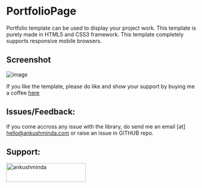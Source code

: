 # PortfolioPage

Portfolio template can be used to display your project work. This template is purely made in HTML5 and CSS3 framework. This template completely supports responsive mobile browsers.

<h2>Screenshot</h2>

![image](https://user-images.githubusercontent.com/26448060/147393478-0eb9bd39-11bf-4669-b499-889c6784634d.png)

If you like the template, please do like and show your support by buying me a coffee <a href="https://www.buymeacoffee.com/ankushminda" target="_blank">here</a>


<h2>Issues/Feedback:</h2>

If you come accross any issue with the library, do send me an email [at] hello@ankushminda.com or raise an issue in GITHUB repo.


<h2 align="left">Support:</h2>
<p><a href="https://www.buymeacoffee.com/ankushminda"> <img align="left" src="https://cdn.buymeacoffee.com/buttons/v2/default-yellow.png" height="50" width="210" alt="ankushminda" /></a></p>

